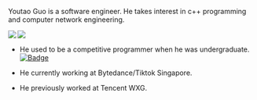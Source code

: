 Youtao Guo is a software engineer. He takes interest in c++ programming and computer network engineering.

<img align="left" src="https://github-readme-stats.vercel.app/api?username=coyorkdow&theme=dark&hide_title=true" />
<img src="https://github-readme-stats.vercel.app/api/top-langs/?username=coyorkdow&theme=dark&layout=compact" />
<br />

- He used to be a competitive programmer when he was undergraduate.
[![Badge](https://cp-logo.vercel.app/codeforces/coyorkdow)](https://codeforces.com/profile/coyorkdow)

- He currently working at Bytedance/Tiktok Singapore.

- He previously worked at Tencent WXG.

<!--
**coyorkdow/coyorkdow** is a ✨ _special_ ✨ repository because its `README.md` (this file) appears on your GitHub profile.

Here are some ideas to get you started:

- 🔭 I’m currently working on ...
- 🌱 I’m currently learning ...
- 👯 I’m looking to collaborate on ...
- 🤔 I’m looking for help with ...
- 💬 Ask me about ...
- 📫 How to reach me: ...
- 😄 Pronouns: ...
- ⚡ Fun fact: ...
-->
